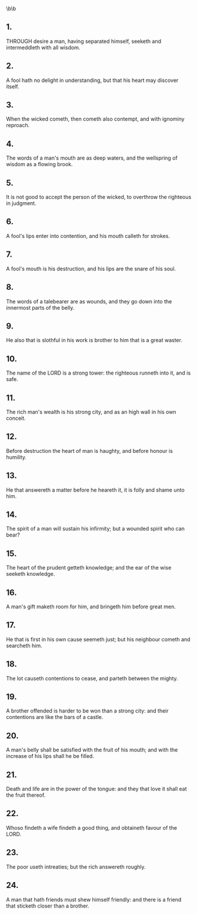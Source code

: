 \b\b
## 1.
THROUGH desire a man, having separated himself, seeketh and intermeddleth with all wisdom.
## 2.
A fool hath no delight in understanding, but that his heart may discover itself.
## 3.
When the wicked cometh, then cometh also contempt, and with ignominy reproach.
## 4.
The words of a man's mouth are as deep waters, and the wellspring of wisdom as a flowing brook.
## 5.
It is not good to accept the person of the wicked, to overthrow the righteous in judgment.
## 6.
A fool's lips enter into contention, and his mouth calleth for strokes.
## 7.
A fool's mouth is his destruction, and his lips are the snare of his soul.
## 8.
The words of a talebearer are as wounds, and they go down into the innermost parts of the belly.
## 9.
He also that is slothful in his work is brother to him that is a great waster.
## 10.
The name of the LORD is a strong tower: the righteous runneth into it, and is safe.
## 11.
The rich man's wealth is his strong city, and as an high wall in his own conceit.
## 12.
Before destruction the heart of man is haughty, and before honour is humility.
## 13.
He that answereth a matter before he heareth it, it is folly and shame unto him.
## 14.
The spirit of a man will sustain his infirmity; but a wounded spirit who can bear?
## 15.
The heart of the prudent getteth knowledge; and the ear of the wise seeketh knowledge.
## 16.
A man's gift maketh room for him, and bringeth him before great men.
## 17.
He that is first in his own cause seemeth just; but his neighbour cometh and searcheth him.
## 18.
The lot causeth contentions to cease, and parteth between the mighty.
## 19.
A brother offended is harder to be won than a strong city: and their contentions are like the bars of a castle.
## 20.
A man's belly shall be satisfied with the fruit of his mouth; and with the increase of his lips shall he be filled.
## 21.
Death and life are in the power of the tongue: and they that love it shall eat the fruit thereof.
## 22.
Whoso findeth a wife findeth a good thing, and obtaineth favour of the LORD.
## 23.
The poor useth intreaties; but the rich answereth roughly.
## 24.
A man that hath friends must shew himself friendly: and there is a friend that sticketh closer than a brother.
